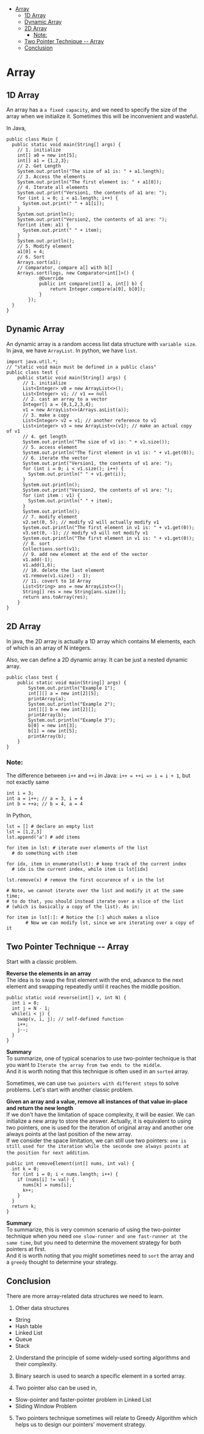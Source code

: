 - [Array](#array)
  - [1D Array](#1d-array)
  - [Dynamic Array](#dynamic-array)
  - [2D Array](#2d-array)
    - [Note:](#note)
  - [Two Pointer Technique -- Array](#two-pointer-technique----array)
  - [Conclusion](#conclusion)


# Array
## 1D Array
An array has a `a fixed capacity`, and we need to specify the size of the array when we initialize it. Sometimes this will be inconvenient and wasteful.

In Java,
```
public class Main {
  public static void main(String[] args) {
    // 1. initialize
    int[] a0 = new int[5];
    int[] a1 = {1,2,3};
    // 2. Get Length
    System.out.println("The size of a1 is: " + a1.length);
    // 3. Access the elements
    System.out.println("The first element is: " + a1[0]);
    // 4. Iterate all elements
    System.out.print("Version1, the contents of a1 are: ");
    for (int i = 0; i < a1.length; i++) {
      System.out.print(" " + a1[i]);
    }
    System.out.println();
    System.out.print("Version2, the contents of a1 are: ");
    for(int item: a1) {
      System.out.print(" " + item);
    }
    System.out.println();
    // 5. Modify element
    a1[0] = 4;
    // 6. Sort
    Arrays.sort(a1);
    // Comparator, compare a[] with b[]
    Arrays.sort(logs, new Comparator<int[]>() {
            @Override
            public int compare(int[] a, int[] b) {
                return Integer.compare(a[0], b[0]);
            }
        });
  }
}
```
## Dynamic Array
An dynamic array is a random access list data structure with `variable size`. In java, we have `ArrayList`. In python, we have `list`.

```
import java.util.*;
// "static void main must be defined in a public class"
public class test {
	public static void main(String[] args) {
      // 1. initialize
      List<Integer> v0 = new ArrayList<>();
      List<Integer> v1; // v1 == null
      // 2. cast an array to a vector
      Integer[] a = {0,1,2,3,4};
      v1 = new ArrayList<>(Arrays.asList(a));
      // 3. make a copy
      List<Integer> v2 = v1; // another reference to v1
      List<integer> v3 = new ArrayList<>(v1); // make an actual copy of v1
      // 4. get length
      System.out.println("The size of v1 is: " + v1.size());
      // 5. access element
      System.out.println("The first element in v1 is: " + v1.get(0));
      // 6. iterate the vector
      System.out.print("Version1, the contents of v1 are: ");
      for (int i = 0; i < v1.size(); i++) {
        System.out.println(" " + v1.get(i));
      }
      System.out.println();
      System.out.print("Version2, the contents of v1 are: ");
      for (int item : v1) {
        System.out.println(" " + item);
      }
      System.out.println();
      // 7. modify element
      v2.set(0, 5); // modify v2 will actually modify v1
      System.out.println("The first element in v1 is: " + v1.get(0));
      v3.set(0, -1); // modify v3 will not modify v1
      System.out.println("The first element in v1 is: " + v1.get(0));
      // 8. sort
      Collections.sort(v1);
      // 9. add new element at the end of the vector
      v1.add(-1);
      v1.add(1,6);
      // 10. delete the last element
      v1.remove(v1.size() - 1);
      // 11. covert to 1d Array
      List<String> ans = new ArrayList<>();
      String[] res = new String[ans.size()];
      return ans.toArray(res);
	}
}
```
## 2D Array
In java, the 2D array is actually a 1D array which contains M elements, each of which is an array of N integers.

Also, we can define a 2D dynamic array. It can be just a nested dynamic array.
```
public class test {
	public static void main(String[] args) {
		System.out.println("Example 1");
		int[][] a = new int[2][5];
		printArray(a);
		System.out.println("Example 2");
		int[][] b = new int[2][];
		printArray(b);
		System.out.println("Example 3");
		b[0] = new int[3];
		b[1] = new int[5];
		printArray(b);
	}
}
```

### Note:
The difference between `i++` and `++i` in Java:
`i++ = ++i => i = i + 1`, but not exactly same
```
int i = 3;
int a = i++; // a = 3, i = 4
int b = ++a; // b = 4, a = 4
```

In Python,
```
lst = [] # declare an empty list
lst = [1,2,3]
lst.append('a') # add items

for item in lst: # iterate over elements of the list
  # do something with item

for idx, item in enumerate(lst): # keep track of the current index
  # idx is the current index, while item is lst[idx]

lst.remove(x) # remove the first occurence of x in the lst

# Note, we cannot iterate over the list and modify it at the same time;
# to do that, you should instead iterate over a slice of the list
# (which is basically a copy of the list). As in:

for item in lst[:]: # Notice the [:] which makes a slice
       # Now we can modify lst, since we are iterating over a copy of it
```
## Two Pointer Technique -- Array
Start with a classic problem.  

**Reverse the elements in an array**  
The idea is to swap the first element with the end, advance to the next element and swapping repeatedly until it reaches the middle position.
```
public static void reverse(int[] v, int N) {
  int i = 0;
  int j = N - 1;
  while(i < j) {
    swap(v, i, j); // self-defined function
    i++;
    j--;
  }
}
```
**Summary**  
To summarize, one of typical scenarios to use two-pointer technique is that you want to `Iterate the array from two ends to the middle`.  
And it is worth noting that this technique is often used in an `sorted` array.

Sometimes, we can use `two pointers with different steps` to solve problems. Let's start with another classic problem.

**Given an array and a value, remove all instances of that value in-place and return the new length**  
If we don't have the limitation of space complexity, it will be easier. We can initialize a new array to store the answer. Actually, it is equivalent to using two pointers, one is used for the iteration of original array and another one always points at the last position of the new array.  
If we consider the space limitation, we can still use two pointers: `one is still used for the iteration while the seconde one always points at the position for next addition`.
```
public int removeElement(int[] nums, int val) {
  int k = 0;
  for (int i = 0; i < nums.length; i++) {
    if (nums[i] != val) {
      nums[k] = nums[i];
      k++;
    }
  }
  return k;
}
```
**Summary**  
To summarize, this is very common scenario of using the two-pointer technique when you need `one slow-runner and one fast-runner at the same time`, but you need to determine the movement strategy for both pointers at first.  
And it is worth noting that you might sometimes need to `sort` the array and a `greedy` thought to determine your strategy.


## Conclusion

There are more array-related data structures we need to learn.

1. Other data structures  
  - String
  - Hash table
  - Linked List
  - Queue
  - Stack

2. Understand the principle of some widely-used sorting algorithms and their complexity.

3. Binary search is used to search a specific element in a sorted array.

4. Two pointer also can be used in,
  - Slow-pointer and faster-pointer problem in Linked List
  - Sliding Window Problem

5. Two pointers technique sometimes will relate to Greedy Algorithm which helps us to design our pointers' movement strategy.
